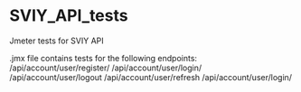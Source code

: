 # SVIY_API_tests
Jmeter tests for SVIY API 

.jmx file contains tests for the following endpoints:
/api/account/user/register/
/api/account/user/login/
/api/account/user/logout
/api/account/user/refresh
/api/account/user/login/
